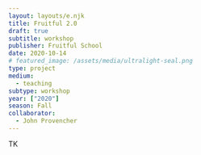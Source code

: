 ```yaml
---
layout: layouts/e.njk
title: Fruitful 2.0
draft: true
subtitle: workshop
publisher: Fruitful School
date: 2020-10-14
# featured_image: /assets/media/ultralight-seal.png
type: project
medium:
  - teaching
subtype: workshop
year: ["2020"]
season: Fall
collaborator:
  - John Provencher
---
```


TK
